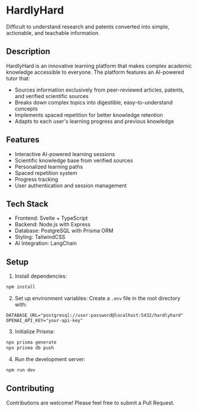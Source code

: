 # HardlyHard

Difficult to understand research and patents converted into simple, actionable, and teachable information.

## Description

HardlyHard is an innovative learning platform that makes complex academic knowledge accessible to everyone. The platform features an AI-powered tutor that:
- Sources information exclusively from peer-reviewed articles, patents, and verified scientific sources
- Breaks down complex topics into digestible, easy-to-understand concepts
- Implements spaced repetition for better knowledge retention
- Adapts to each user's learning progress and previous knowledge

## Features

- Interactive AI-powered learning sessions
- Scientific knowledge base from verified sources
- Personalized learning paths
- Spaced repetition system
- Progress tracking
- User authentication and session management

## Tech Stack

- Frontend: Svelte + TypeScript
- Backend: Node.js with Express
- Database: PostgreSQL with Prisma ORM
- Styling: TailwindCSS
- AI Integration: LangChain

## Setup

1. Install dependencies:
```bash
npm install
```

2. Set up environment variables:
Create a `.env` file in the root directory with:
```
DATABASE_URL="postgresql://user:password@localhost:5432/hardlyhard"
OPENAI_API_KEY="your-api-key"
```

3. Initialize Prisma:
```bash
npx prisma generate
npx prisma db push
```

4. Run the development server:
```bash
npm run dev
```

## Contributing

Contributions are welcome! Please feel free to submit a Pull Request.
